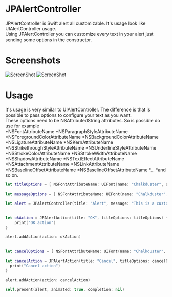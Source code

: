# JPAlertController

JPAlertController is Swift alert all customizable. It's usage look like UIAlertController usage.</br>
Using JPAlertController you can customize every text in your alert just sending some options in the constructor.</br>

# Screenshots

![ScreenShot](https://raw.github.com/cs-joao-souza/JPAlertController/master/ScreenShot1.png)
![ScreenShot](https://raw.github.com/cs-joao-souza/JPAlertController/master/ScreenShot2.png)

# Usage

It's usage is very similar to UIAlertController. The difference is that is possible to pass options to configure your text as you want.</br>
These options need to be NSAttributedString attributes. So is possible do use for example</br>
*NSFontAttributeName
*NSParagraphStyleAttributeName
*NSForegroundColorAttributeName
*NSBackgroundColorAttributeName
*NSLigatureAttributeName
*NSKernAttributeName
*NSStrikethroughStyleAttributeName
*NSUnderlineStyleAttributeName
*NSStrokeColorAttributeName
*NSStrokeWidthAttributeName
*NSShadowAttributeName
*NSTextEffectAttributeName
*NSAttachmentAttributeName
*NSLinkAttributeName
*NSBaselineOffsetAttributeName
*NSBaselineOffsetAttributeName
*...
*and so on.


```swift
let titleOptions = [ NSFontAttributeName: UIFont(name: "Chalkduster", size: 18.0)!, NSForegroundColorAttributeName: UIColor.blue ]
    
let messageOptions = [ NSFontAttributeName: UIFont(name: "Chalkduster", size: 14.0)!, NSForegroundColorAttributeName: UIColor.red ]
    
let alert = JPAlertController(title: "Alert", message: "This is a customizable Alert", titleOptions: titleOptions, messageOptions: messageOptions)
    
    
let okAction = JPAlertAction(title: "OK", titleOptions: titleOptions) { action in
    print("OK action")
}
    
alert.addAction(action: okAction)
    
    
let cancelOptions = [ NSFontAttributeName: UIFont(name: "Chalkduster", size: 14.0)!, NSForegroundColorAttributeName: UIColor.red ]
    
let cancelAction = JPAlertAction(title: "Cancel", titleOptions: cancelOptions) { action in
  print("Cancel action")
}
    
alert.addAction(action: cancelAction)
    
self.present(alert, animated: true, completion: nil)
```
